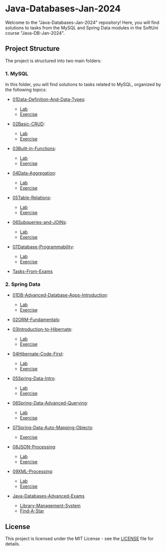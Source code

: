 # Java-Databases-Jan-2024
Welcome to the "Java-Databases-Jan-2024" repository! Here, you will find solutions to tasks from the MySQL and Spring Data modules in the SoftUni course "Java-DB-Jan-2024".

## Project Structure

The project is structured into two main folders:

### 1. MySQL

In this folder, you will find solutions to tasks related to MySQL, organized by the following topics:

- [01Data-Definition-And-Data-Types](./MySQL/01Data-Definition-And-Data-Types):
  - [Lab](./MySQL/01Data-Definition-And-Data-Types/Lab)		
  - [Exercise](./MySQL/01Data-Definition-And-Data-Types/Exercise)	

- [02Basic-CRUD](./MySQL/02Basic-CRUD):
  - [Lab](./MySQL/02Basic-CRUD/Lab)			
  - [Exercise](./MySQL/02Basic-CRUD/Exercise)	

- [03Built-in-Functions](./MySQL/03Built-in-Functions):
  - [Lab](./MySQL/03Built-in-Functions/Lab)			
  - [Exercise](./MySQL/03Built-in-Functions/Exercise)		

- [04Data-Aggregation](./MySQL/04Data-Aggregation):
  - [Lab](./MySQL/04Data-Aggregation/Lab)			
  - [Exercise](./MySQL/04Data-Aggregation/Exercise)		

- [05Table-Relations](./MySQL/05Table-Relations):
  - [Lab](./MySQL/05Table-Relations/Lab)			
  - [Exercise](./MySQL/05Table-Relations/Exercise)

- [06Subqueries-and-JOINs](./MySQL/06Subqueries-and-JOINs):
  - [Lab](./MySQL/06Subqueries-and-JOINs/Lab)			
  - [Exercise](./MySQL/06Subqueries-and-JOINs/Exercise)	

- [07Database-Programmability](./MySQL/07Database-Programmability):
  - [Lab](./MySQL/07Database-Programmability/Lab)	
  - [Exercise](./MySQL/07Database-Programmability/Exercise)

- [Tasks-From-Exams](./MySQL/Tasks-From-Exams)

### 2. Spring Data

- [01DB-Advanced-Database-Apps-Introduction](./SpringData/01DB-Advanced-Database-Apps-Introduction):
  - [Lab](./SpringData/01DB-Advanced-Database-Apps-Introduction/Lab)		
  - [Exercise](./SpringData/01DB-Advanced-Database-Apps-Introduction/Exercise)

- [02ORM-Fundamentals](./SpringData/02ORM-Fundamentals):

- [03Introduction-to-Hibernate](./SpringData/03Introduction-to-Hibernate):
  - [Lab](./SpringData/03Introduction-to-Hibernate/Lab)		
  - [Exercise](./SpringData/03Introduction-to-Hibernate/Exercise)
 
- [04Hibernate-Code-First](./SpringData/04Hibernate-Code-First):
  - [Lab](./SpringData/04Hibernate-Code-First/Lab)		
  - [Exercise](./SpringData/04Hibernate-Code-First/Exercise)

- [05Spring-Data-Intro](./SpringData/05Spring-Data-Intro):
  - [Lab](./SpringData/05Spring-Data-Intro/Lab)		
  - [Exercise](./SpringData/05Spring-Data-Intro/Exercise)
 
- [06Spring-Data-Advanced-Querying](./SpringData/06Spring-Data-Advanced-Querying):
  - [Lab](./SpringData/06Spring-Data-Advanced-Querying/Lab)		
  - [Exercise](./SpringData/06Spring-Data-Advanced-Querying/Exercise)

- [07Spring-Data-Auto-Mapping-Objects](./SpringData/07Spring-Data-Auto-Mapping-Objects):		
  - [Exercise](./SpringData/07Spring-Data-Auto-Mapping-Objects/Exercise)
 
- [08JSON-Processing](./SpringData/08JSON-Processing):
  - [Lab](./SpringData/08JSON-Processing/Lab)		
  - [Exercise](./SpringData/08JSON-Processing/Exercise)
 
- [09XML-Processing](./SpringData/09XML-Processing):
  - [Lab](./SpringData/09XML-Processing/Lab)		
  - [Exercise](./SpringData/09XML-Processing/Exercise)

- [Java-Databases-Advanced-Exams](./SpringData/Java-Databases-Advanced-Exams)
  - [Library-Management-System](./SpringData/Java-Databases-Advanced-Exams/Library-Management-System)
  - [Find-A-Star](./SpringData/Java-Databases-Advanced-Exams/Find-A-Star)

## License

This project is licensed under the MIT License - see the [LICENSE](./LICENSE) file for details.

